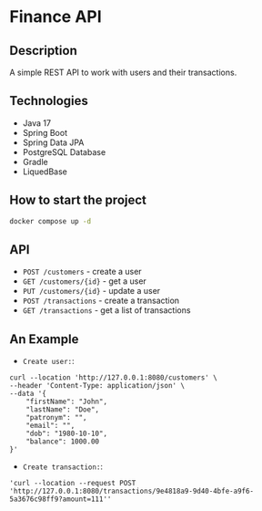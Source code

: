 # Finance API

## Description

A simple REST API to work with users and their transactions.

## Technologies

- Java 17
- Spring Boot
- Spring Data JPA
- PostgreSQL Database
- Gradle
- LiquedBase

## How to start the project

```sh
docker compose up -d
```

## API

- `POST /customers` - create a user
- `GET /customers/{id}` - get a user
- `PUT /customers/{id}` - update a user
- `POST /transactions` - create a transaction
- `GET /transactions` - get a list of transactions

## An Example

- `Create user:`:
```
curl --location 'http://127.0.0.1:8080/customers' \
--header 'Content-Type: application/json' \
--data '{
    "firstName": "John",
    "lastName": "Doe",
    "patronym": "",
    "email": "",
    "dob": "1980-10-10",
    "balance": 1000.00
}'
```


- `Create transaction:`:
```
'curl --location --request POST 'http://127.0.0.1:8080/transactions/9e4818a9-9d40-4bfe-a9f6-5a3676c98ff9?amount=111''
```
